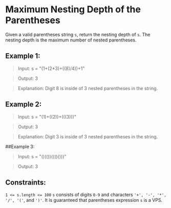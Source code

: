 # Maximum Nesting Depth of the Parentheses

Given a valid parentheses string `s`, return the nesting depth of `s`. The nesting depth is the maximum number of nested parentheses.



## Example 1:

>Input: s = "(1+(2*3)+((8)/4))+1"

>Output: 3

>Explanation:
>Digit 8 is inside of 3 nested parentheses in the string.

## Example 2:

>Input: s = "(1)+((2))+(((3)))"

>Output: 3

>Explanation:
>Digit 3 is inside of 3 nested parentheses in the string.

##Example 3:

>Input: s = "()(())((()()))"

>Output: 3


## Constraints:

`1 <= s.length <= 100`
`s` consists of digits `0-9` and characters `'+', '-', '*', '/', '('`, and `')'`.
It is guaranteed that parentheses expression `s` is a VPS.
